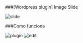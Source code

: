 ###[Wordpress plugin] Image Slide

![slide](https://raw.github.com/marti1125/SlideImage/master/banner.gif)

###Como funciona

![plugin](https://raw.github.com/marti1125/SlideImage/master/inter.png)
![edit](https://raw.github.com/marti1125/SlideImage/master/edit.png)
